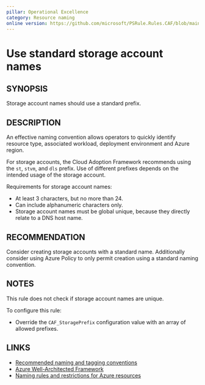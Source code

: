 ```yaml
---
pillar: Operational Excellence
category: Resource naming
online version: https://github.com/microsoft/PSRule.Rules.CAF/blob/main/docs/rules/en/CAF.Name.Storage.md
---
```


# Use standard storage account names

## SYNOPSIS

Storage account names should use a standard prefix.

## DESCRIPTION

An effective naming convention allows operators to quickly identify resource type, associated workload,
deployment environment and Azure region.

For storage accounts, the Cloud Adoption Framework recommends using the `st`, `stvm`, and `dls` prefix.
Use of different prefixes depends on the intended usage of the storage account.

Requirements for storage account names:

- At least 3 characters, but no more than 24.
- Can include alphanumeric characters only.
- Storage account names must be global unique, because they directly relate to a DNS host name.

## RECOMMENDATION

Consider creating storage accounts with a standard name.
Additionally consider using Azure Policy to only permit creation using a standard naming convention.

## NOTES

This rule does not check if storage account names are unique.

To configure this rule:

- Override the `CAF_StoragePrefix` configuration value with an array of allowed prefixes.

## LINKS

- [Recommended naming and tagging conventions](https://docs.microsoft.com/en-us/azure/cloud-adoption-framework/ready/azure-best-practices/naming-and-tagging)
- [Azure Well-Architected Framework](https://docs.microsoft.com/en-gb/azure/architecture/framework/devops/app-design#tagging-and-resource-naming)
- [Naming rules and restrictions for Azure resources](https://docs.microsoft.com/en-us/azure/azure-resource-manager/management/resource-name-rules)
